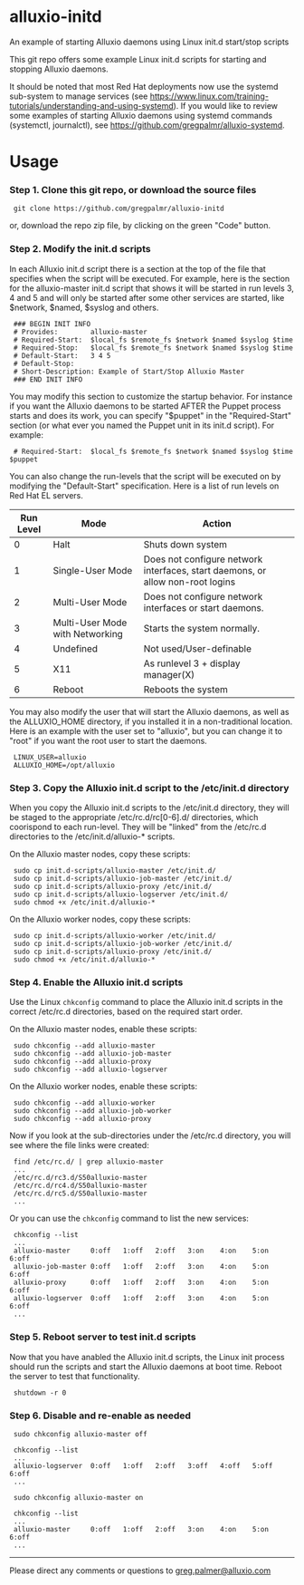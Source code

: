 # alluxio-initd
An example of starting Alluxio daemons using Linux init.d start/stop scripts

This git repo offers some example Linux init.d scripts for starting and stopping Alluxio daemons. 

It should be noted that most Red Hat deployments now use the systemd sub-system to manage services (see https://www.linux.com/training-tutorials/understanding-and-using-systemd).  If you would like to review some examples of starting Alluxio daemons using systemd commands (systemctl, journalctl), see https://github.com/gregpalmr/alluxio-systemd.

# Usage

### Step 1. Clone this git repo, or download the source files

     git clone https://github.com/gregpalmr/alluxio-initd

or, download the repo zip file, by clicking on the green "Code" button.

### Step 2. Modify the init.d scripts

In each Alluxio init.d script there is a section at the top of the file that specifies when the script will be executed. For example, here is the section for the alluxio-master init.d script that shows it will be started in run levels 3, 4 and 5 and will only be started after some other services are started, like $network, $named, $syslog and others.

     ### BEGIN INIT INFO
     # Provides:        alluxio-master
     # Required-Start:  $local_fs $remote_fs $network $named $syslog $time
     # Required-Stop:   $local_fs $remote_fs $network $named $syslog $time
     # Default-Start:   3 4 5
     # Default-Stop:
     # Short-Description: Example of Start/Stop Alluxio Master
     ### END INIT INFO

You may modify this section to customize the startup behavior. For instance if you want the Alluxio daemons to be started AFTER the Puppet process starts and does its work, you can specify "$puppet" in the "Required-Start" section (or what ever you named the Puppet unit in its init.d script). For example:

     # Required-Start:  $local_fs $remote_fs $network $named $syslog $time $puppet

You can also change the run-levels that the script will be executed on by modifying the "Default-Start" specification. Here is a list of run levels on Red Hat EL servers.

Run Level | Mode | Action
--- | --- | ---
0 | Halt | Shuts down system
1 | Single-User Mode | Does not configure network interfaces, start daemons, or allow non-root logins
2 | Multi-User Mode | Does not configure network interfaces or start daemons.
3 | Multi-User Mode with Networking | Starts the system normally.
4 | Undefined | Not used/User-definable
5 | X11 | As runlevel 3 + display manager(X)
6 | Reboot | Reboots the system

You may also modify the user that will start the Alluxio daemons, as well as the ALLUXIO_HOME directory, if you installed it in a non-traditional location. Here is an example with the user set to "alluxio", but you can change it to "root" if you want the root user to start the daemons.

     LINUX_USER=alluxio
     ALLUXIO_HOME=/opt/alluxio

### Step 3. Copy the Alluxio init.d script to the /etc/init.d directory

When you copy the Alluxio init.d scripts to the /etc/init.d directory, they will be staged to the appropriate /etc/rc.d/rc[0-6].d/ directories, which coorispond to each run-level. They will be "linked" from the /etc/rc.d directories to the /etc/init.d/alluxio-* scripts.

On the Alluxio master nodes, copy these scripts:

     sudo cp init.d-scripts/alluxio-master /etc/init.d/
     sudo cp init.d-scripts/alluxio-job-master /etc/init.d/
     sudo cp init.d-scripts/alluxio-proxy /etc/init.d/
     sudo cp init.d-scripts/alluxio-logserver /etc/init.d/
     sudo chmod +x /etc/init.d/alluxio-*

On the Alluxio worker nodes, copy these scripts:

     sudo cp init.d-scripts/alluxio-worker /etc/init.d/
     sudo cp init.d-scripts/alluxio-job-worker /etc/init.d/
     sudo cp init.d-scripts/alluxio-proxy /etc/init.d/
     sudo chmod +x /etc/init.d/alluxio-*

### Step 4. Enable the Alluxio init.d scripts

Use the Linux `chkconfig` command to place the Alluxio init.d scripts in the correct /etc/rc.d directories, based on the required start order.

On the Alluxio master nodes, enable these scripts:

     sudo chkconfig --add alluxio-master
     sudo chkconfig --add alluxio-job-master
     sudo chkconfig --add alluxio-proxy
     sudo chkconfig --add alluxio-logserver

On the Alluxio worker nodes, enable these scripts:

     sudo chkconfig --add alluxio-worker
     sudo chkconfig --add alluxio-job-worker
     sudo chkconfig --add alluxio-proxy

Now if you look at the sub-directories under the /etc/rc.d directory, you will see where the file links were created:

     find /etc/rc.d/ | grep alluxio-master
     ...
     /etc/rc.d/rc3.d/S50alluxio-master
     /etc/rc.d/rc4.d/S50alluxio-master
     /etc/rc.d/rc5.d/S50alluxio-master
     ...

Or you can use the `chkconfig` command to list the new services:

     chkconfig --list
     ...
     alluxio-master     0:off	1:off	2:off	3:on	4:on	5:on	6:off
     alluxio-job-master 0:off	1:off	2:off	3:on	4:on	5:on	6:off
     alluxio-proxy      0:off	1:off	2:off	3:on	4:on	5:on	6:off
     alluxio-logserver  0:off	1:off	2:off	3:on	4:on	5:on	6:off
     ...

### Step 5. Reboot server to test init.d scripts

Now that you have anabled the Alluxio init.d scripts, the Linux init process should run the scripts and start the Alluxio daemons at boot time. Reboot the server to test that functionality.

     shutdown -r 0

### Step 6. Disable and re-enable as needed

     sudo chkconfig alluxio-master off

     chkconfig --list
     ...
     alluxio-logserver  0:off	1:off	2:off	3:off	4:off	5:off	6:off
     ...

     sudo chkconfig alluxio-master on

     chkconfig --list
     ...
     alluxio-master     0:off	1:off	2:off	3:on	4:on	5:on	6:off
     ...

---
Please direct any comments or questions to greg.palmer@alluxio.com

